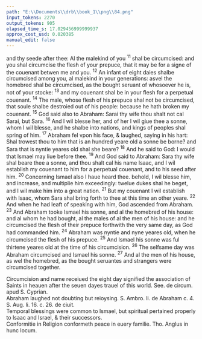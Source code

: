 ```yaml
---
path: "E:\\Documents\\drb\\book_1\\png\\84.png"
input_tokens: 2270
output_tokens: 905
elapsed_time_s: 17.029456999999937
approx_cost_usd: 0.020385
manual_edit: false
---
```

and thy seede after thee: Al the malekind of you <sup>11</sup> shal be circumcised: and you shal circumcise the flesh of your prepuce, that it may be for a signe of the couenant betwen me and you. <sup>12</sup> An infant of eight daies shalbe circumcised among you, al malekind in your generations: asvel the homebred shal be circumcised, as the bought seruant of whosoever he is, not of your stocke: <sup>13</sup> and my couenant shal be in your flesh for a perpetual couenant. <sup>14</sup> The male, whose flesh of his prepuce shal not be circumcised, that soule shalbe destroied out of his people: because he hath broken my couenant. <sup>15</sup> God said also to Abraham: Sarai thy wife thou shalt not cal Sarai, but Sara. <sup>16</sup> And I wil blesse her, and of her I wil giue thee a sonne, whom I wil blesse, and he shalbe into nations, and kings of peoples shal spring of him. <sup>17</sup> Abraham fel vpon his face, & laughed, saying in his hart: Shal trowest thou to him that is an hundred yeare old a sonne be borne? and Sara that is nyntie yeares old shal she beare? <sup>18</sup> And he said to God: I would that Ismael may liue before thee. <sup>19</sup> And God said to Abraham: Sara thy wife shal beare thee a sonne, and thou shalt cal his name Isaac, and I wil establish my couenant to him for a perpetual couenant, and to his seed after him. <sup>20</sup> Concerning Ismael also I haue heard thee. behold, I wil blesse him, and increase, and multiplie him exceedingly: twelue dukes shal he beget, and I wil make him into a great nation. <sup>21</sup> But my couenant I wil establish with Isaac, whom Sara shal bring forth to thee at this time an other yeare. <sup>22</sup> And when he had leaft of speaking with him, God ascended from Abraham. <sup>23</sup> And Abraham tooke Ismael his sonne, and al the homebred of his house: and al whom he had bought, al the males of al the men of his house: and he circumcised the flesh of their prepuce forthwith the very same day, as God had commanded him. <sup>24</sup> Abraham was nyntie and nyne yeares old, when he circumcised the flesh of his prepuce. <sup>25</sup> And Ismael his sonne was ful thirtene yeares old at the time of his circumcision. <sup>26</sup> The selfsame day was Abraham circumcised and Ismael his sonne. <sup>27</sup> And al the men of his house, as wel the homebred, as the bought seruantes and strangers were circumcised together.

<aside>Circumcision and name receiued the eight day signified the association of Saints in heauen after the seuen dayes trauel of this world. See. de circum. apud S. Cyprian.</aside>

<aside>Abraham laughed not doubting but reioysing. S. Ambro. li. de Abraham c. 4. S. Aug. li. 16. c. 26. de ciuit.</aside>

<aside>Temporal blessings were common to Ismael, but spiritual pertained properly to Isaac and Israel, & their successors.</aside>

<aside>Conformitie in Religion conformeth peace in euery familie. Tho. Anglus in hunc locum.</aside>

[^1]: Abraham